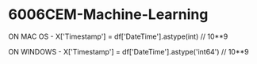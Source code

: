 # 6006CEM-Machine-Learning

ON MAC OS - X['Timestamp'] = df['DateTime'].astype(int) // 10**9

ON WINDOWS - X['Timestamp'] = df['DateTime'].astype('int64') // 10**9
